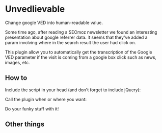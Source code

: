 Unvedlievable
=============

Change google VED into human-readable value.

Some time ago, after reading a SEOmoz newsletter we found an interesting presentation about google referrer data. It seems that they've added a param involving where in the search result the user had click on.

This plugin allow you to automatically get the transcription of the Google VED parameter if the visit is coming from a google box click such as news, images, etc.

How to
------

Include the script in your head (and don't forget to include jQuery):
<script type="text/javascript" src="path/to/js/jquery.js"></script>
<script type="text/javascript" src="path/to/js/jquery.unvedliavable.js"></script>

Call the plugin when or where you want:
<script>
var ved = $.unvedlievable();
</script>

Do your funky stuff with it!

Other things
------------
